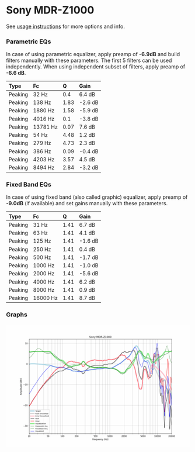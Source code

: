 # Sony MDR-Z1000
See [usage instructions](https://github.com/jaakkopasanen/AutoEq#usage) for more options and info.

### Parametric EQs
In case of using parametric equalizer, apply preamp of **-6.9dB** and build filters manually
with these parameters. The first 5 filters can be used independently.
When using independent subset of filters, apply preamp of **-6.6 dB**.

| Type    | Fc       |    Q | Gain    |
|:--------|:---------|:-----|:--------|
| Peaking | 32 Hz    | 0.4  | 6.4 dB  |
| Peaking | 138 Hz   | 1.83 | -2.6 dB |
| Peaking | 1880 Hz  | 1.58 | -5.9 dB |
| Peaking | 4016 Hz  | 0.1  | -3.8 dB |
| Peaking | 13781 Hz | 0.07 | 7.6 dB  |
| Peaking | 54 Hz    | 4.48 | 1.2 dB  |
| Peaking | 279 Hz   | 4.73 | 2.3 dB  |
| Peaking | 386 Hz   | 0.09 | -0.4 dB |
| Peaking | 4203 Hz  | 3.57 | 4.5 dB  |
| Peaking | 8494 Hz  | 2.84 | -3.2 dB |

### Fixed Band EQs
In case of using fixed band (also called graphic) equalizer, apply preamp of **-9.0dB**
(if available) and set gains manually with these parameters.

| Type    | Fc       |    Q | Gain    |
|:--------|:---------|:-----|:--------|
| Peaking | 31 Hz    | 1.41 | 6.7 dB  |
| Peaking | 63 Hz    | 1.41 | 4.1 dB  |
| Peaking | 125 Hz   | 1.41 | -1.6 dB |
| Peaking | 250 Hz   | 1.41 | 0.4 dB  |
| Peaking | 500 Hz   | 1.41 | -1.7 dB |
| Peaking | 1000 Hz  | 1.41 | -1.0 dB |
| Peaking | 2000 Hz  | 1.41 | -5.6 dB |
| Peaking | 4000 Hz  | 1.41 | 6.2 dB  |
| Peaking | 8000 Hz  | 1.41 | 0.9 dB  |
| Peaking | 16000 Hz | 1.41 | 8.7 dB  |

### Graphs
![](./Sony%20MDR-Z1000.png)